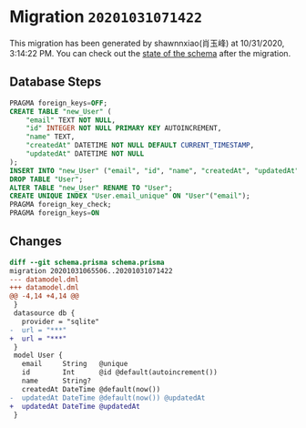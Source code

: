 # Migration `20201031071422`

This migration has been generated by shawnnxiao(肖玉峰) at 10/31/2020, 3:14:22 PM.
You can check out the [state of the schema](./schema.prisma) after the migration.

## Database Steps

```sql
PRAGMA foreign_keys=OFF;
CREATE TABLE "new_User" (
    "email" TEXT NOT NULL,
    "id" INTEGER NOT NULL PRIMARY KEY AUTOINCREMENT,
    "name" TEXT,
    "createdAt" DATETIME NOT NULL DEFAULT CURRENT_TIMESTAMP,
    "updatedAt" DATETIME NOT NULL
);
INSERT INTO "new_User" ("email", "id", "name", "createdAt", "updatedAt") SELECT "email", "id", "name", "createdAt", "updatedAt" FROM "User";
DROP TABLE "User";
ALTER TABLE "new_User" RENAME TO "User";
CREATE UNIQUE INDEX "User.email_unique" ON "User"("email");
PRAGMA foreign_key_check;
PRAGMA foreign_keys=ON
```

## Changes

```diff
diff --git schema.prisma schema.prisma
migration 20201031065506..20201031071422
--- datamodel.dml
+++ datamodel.dml
@@ -4,14 +4,14 @@
 }
 datasource db {
   provider = "sqlite"
-  url = "***"
+  url = "***"
 }
 model User {
   email     String   @unique
   id        Int      @id @default(autoincrement())
   name      String?
   createdAt DateTime @default(now())
-  updatedAt DateTime @default(now()) @updatedAt
+  updatedAt DateTime @updatedAt
 }
```


